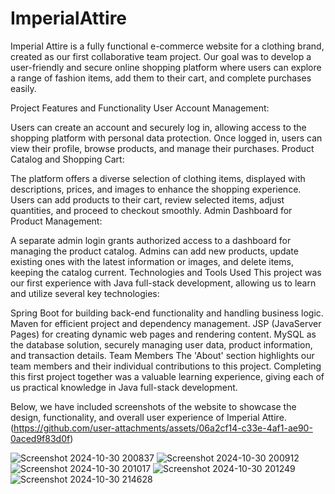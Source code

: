 # ImperialAttire
Imperial Attire is a fully functional e-commerce website for a clothing brand, created as our first collaborative team project. Our goal was to develop a user-friendly and secure online shopping platform where users can explore a range of fashion items, add them to their cart, and complete purchases easily.

Project Features and Functionality
User Account Management:

Users can create an account and securely log in, allowing access to the shopping platform with personal data protection.
Once logged in, users can view their profile, browse products, and manage their purchases.
Product Catalog and Shopping Cart:

The platform offers a diverse selection of clothing items, displayed with descriptions, prices, and images to enhance the shopping experience.
Users can add products to their cart, review selected items, adjust quantities, and proceed to checkout smoothly.
Admin Dashboard for Product Management:

A separate admin login grants authorized access to a dashboard for managing the product catalog.
Admins can add new products, update existing ones with the latest information or images, and delete items, keeping the catalog current.
Technologies and Tools Used
This project was our first experience with Java full-stack development, allowing us to learn and utilize several key technologies:

Spring Boot for building back-end functionality and handling business logic.
Maven for efficient project and dependency management.
JSP (JavaServer Pages) for creating dynamic web pages and rendering content.
MySQL as the database solution, securely managing user data, product information, and transaction details.
Team Members
The 'About' section highlights our team members and their individual contributions to this project. Completing this first project together was a valuable learning experience, giving each of us practical knowledge in Java full-stack development.

Below, we have included screenshots of the website to showcase the design, functionality, and overall user experience of Imperial Attire.
(https://github.com/user-attachments/assets/06a2cf14-c33e-4af1-ae90-0aced9f83d0f)

![Screenshot 2024-10-30 200837](https://github.com/user-attachments/assets/6c513164-75d1-4ebb-a5cf-8be19778284e)
![Screenshot 2024-10-30 200912](https://github.com/user-attachments/assets/e025f854-09b3-42b8-abc6-0d3663e515cd)
![Screenshot 2024-10-30 201017](https://github.com/user-attachments/assets/4a731d3b-cf7b-4035-92c4-85d22e7ab97c)
![Screenshot 2024-10-30 201249](https://github.com/user-attachments/assets/24ce9beb-fa2d-407a-b204-9d36ff396d37)
![Screenshot 2024-10-30 214628](https://github.com/user-attachments/assets/9f35de75-e9bf-4059-b073-035eb764aa76)

